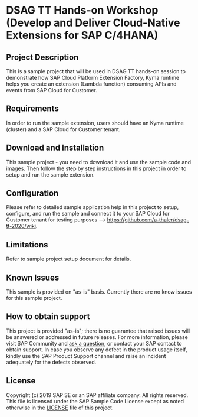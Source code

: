 # DSAG TT Hands-on Workshop (Develop and Deliver Cloud-Native Extensions for SAP C/4HANA)

## Project Description
This is a sample project that will be used in DSAG TT hands-on session to demonstrate how SAP Cloud Platform Extension Factory, Kyma runtime helps you create an extension (Lambda function) consuming APIs and events from SAP Cloud for Customer. 

## Requirements
In order to run the sample extension, users should have an Kyma runtime (cluster) and a SAP Cloud for Customer tenant.

## Download and Installation
This sample project - you need to download it and use the sample code and images. Then follow the step by step instructions in this project in order to setup and run the sample extension.

## Configuration
Please refer to detailed sample application help in this project to setup, configure, and run the sample and connect it to your SAP Cloud for Customer tenant for testing purposes --> https://github.com/a-thaler/dsag-tt-2020/wiki.

## Limitations
Refer to sample project setup document for details.

## Known Issues
This sample is provided on "as-is" basis. Currently there are no know issues for this sample project.

## How to obtain support
This project is provided "as-is"; there is no guarantee that raised issues will be answered or addressed in future releases. For more information, please visit SAP Community and [ask a question](https://answers.sap.com/questions/ask.html), or contact your SAP contact to obtain support. In case you observe any defect in the product usage itself, kindly use the SAP Product Support channel and raise an incident adequately for the defects observed.

## License
Copyright (c) 2019 SAP SE or an SAP affiliate company. All rights reserved. 
This file is licensed under the SAP Sample Code License except as noted otherwise in the [LICENSE](LICENSE) file of this project.
 
